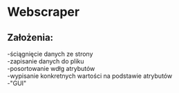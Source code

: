 # Webscraper
## Założenia:
-ściągnięcie danych ze strony  
-zapisanie danych do pliku  
-posortowanie wdłg atrybutów  
-wypisanie konkretnych wartości na podstawie atrybutów  
-"GUI"
